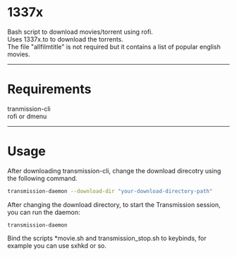# 1337x
Bash script to download movies/torrent using rofi.<br/>
Uses 1337x.to to download the torrents.<br/>
The file "allfilmtitle" is not required but it contains a list of popular english movies.<br/>

-----------------------------
# Requirements
tranmission-cli<br/>
rofi or dmenu<br/>

-----------------------------
# Usage
After downloading transmission-cli, change the download direcotry using the following command.

```sh
transmission-daemon --download-dir "your-download-directory-path"
```

After changing the download directory, to start the Transmission session, you can run the daemon:
```
transmission-daemon
```

Bind the scripts *movie.sh and transmission_stop.sh to keybinds, for example you can use sxhkd or so.
